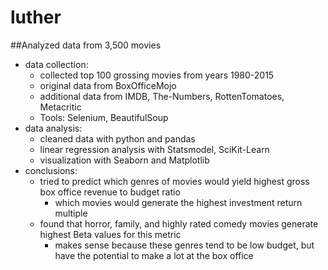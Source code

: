 # luther

##Analyzed data from 3,500 movies
  - data collection:
    - collected top 100 grossing movies from years 1980-2015
    - original data from BoxOfficeMojo
    - additional data from IMDB, The-Numbers, RottenTomatoes, Metacritic
    - Tools: Selenium, BeautifulSoup
  - data analysis:
    - cleaned data with python and pandas
    - linear regression analysis with Statsmodel, SciKit-Learn
    - visualization with Seaborn and Matplotlib
  - conclusions:
    - tried to predict which genres of movies would yield highest gross box office revenue to budget ratio
      - which movies would generate the highest investment return multiple
    - found that horror, family, and highly rated comedy movies generate highest Beta values for this metric
      - makes sense because these genres tend to be low budget, but have the potential to make a lot at the box office
